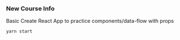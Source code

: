 ### New Course Info
Basic Create React App to practice components/data-flow with props

`yarn start`
